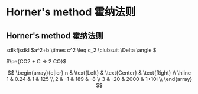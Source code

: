 # Horner's method 霍纳法则 
## Horner's method 霍纳法则

sdlkfjsdkl
$a^2+b \times c^2 \leq c_2 \clubsuit \Delta \angle $ 

$\ce{CO2 + C -> 2 CO}$

$$
\begin{array}{c|lcr}
n & \text{Left} & \text{Center} & \text{Right} \\
\hline
1 & 0.24 & 1 & 125 \\
2 & -1 & 189 & -8 \\
3 & -20 & 2000 & 1+10i \\
\end{array}
$$